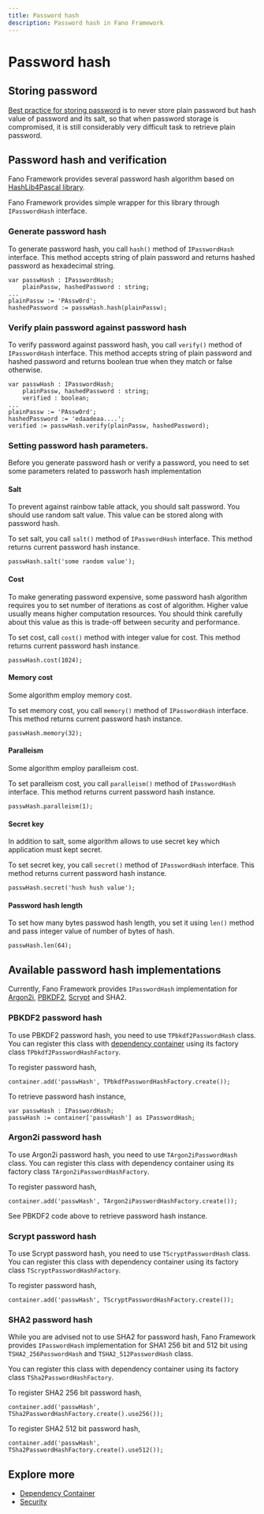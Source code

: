 ```yaml
---
title: Password hash
description: Password hash in Fano Framework
---
```


<h1 class="major">Password hash</h1>

## Storing password

[Best practice for storing password](https://cheatsheetseries.owasp.org/cheatsheets/Password_Storage_Cheat_Sheet.html) is to never store plain password but hash value of password and its salt, so that when password storage is compromised, it is still considerably very difficult task to retrieve plain password.

## Password hash and verification

Fano Framework provides several password hash algorithm based on [HashLib4Pascal library](https://github.com/Xor-el/HashLib4Pascal).

Fano Framework provides simple wrapper for this library through `IPasswordHash` interface.

### Generate password hash

To generate password hash, you call `hash()` method of `IPasswordHash` interface. This method accepts string of plain password and returns hashed password as hexadecimal string.
```
var passwHash : IPasswordHash;
    plainPassw, hashedPassword : string;
...
plainPassw := 'PAssw0rd';
hashedPassword := passwHash.hash(plainPassw);
```

### Verify plain password against password hash

To verify password against password hash, you call `verify()` method of `IPasswordHash` interface. This method accepts string of plain password and hashed password and returns boolean true when they match or false otherwise.

```
var passwHash : IPasswordHash;
    plainPassw, hashedPassword : string;
    verified : boolean;
...
plainPassw := 'PAssw0rd';
hashedPassword := 'edaadeaa....';
verified := passwHash.verify(plainPassw, hashedPassword);
```
### Setting password hash parameters.
Before you generate password hash or verify a password, you need to set some parameters related to passworh hash implementation

#### Salt
To prevent against rainbow table attack, you should salt password. You should use random salt value. This value can be stored along with password hash.

To set salt, you call `salt()` method of `IPasswordHash` interface. This method returns current password hash instance.

```
passwHash.salt('some random value');
```

#### Cost
To make generating password expensive, some password hash algorithm requires you to set number of iterations as cost of algorithm.
Higher value usually means higher computation resources. You should think carefully about this value as this is trade-off between
security and performance.

To set cost, call `cost()` method with integer value for cost.
This method returns current password hash instance.

```
passwHash.cost(1024);
```

#### Memory cost
Some algorithm employ memory cost.

To set memory cost, you call `memory()` method of `IPasswordHash` interface. This method returns current password hash instance.

```
passwHash.memory(32);
```
#### Paralleism
Some algorithm employ paralleism cost.

To set paralleism cost, you call `paralleism()` method of `IPasswordHash` interface. This method returns current password hash instance.

```
passwHash.paralleism(1);
```

#### Secret key
In addition to salt, some algorithm allows to use secret key which application must kept secret.

To set secret key, you call `secret()` method of `IPasswordHash` interface. This method returns current password hash instance.

```
passwHash.secret('hush hush value');
```
#### Password hash length
To set how many bytes passwod hash length, you set it using `len()` method and pass integer value of number of bytes of hash.

```
passwHash.len(64);
```

## Available password hash implementations

Currently, Fano Framework provides `IPasswordHash` implementation for [Argon2i](https://en.wikipedia.org/wiki/Argon2), [PBKDF2](https://tools.ietf.org/html/rfc2898), [Scrypt](https://tools.ietf.org/html/rfc7914) and SHA2.

### PBKDF2 password hash

To use PBKDF2 password hash, you need to use `TPbkdf2PasswordHash` class. You can register this class with [dependency container](/dependency-container) using its factory class `TPbkdf2PasswordHashFactory`.

To register password hash,
```
container.add('passwHash', TPbkdfPasswordHashFactory.create());
```
To retrieve password hash instance,

```
var passwHash : IPasswordHash;
passwHash := container['passwHash'] as IPasswordHash;
```

### Argon2i password hash

To use Argon2i password hash, you need to use `TArgon2iPasswordHash` class. You can register this class with dependency container using its factory class `TArgon2iPasswordHashFactory`.

To register password hash,
```
container.add('passwHash', TArgon2iPasswordHashFactory.create());
```
See PBKDF2 code above to retrieve password hash instance.

### Scrypt password hash

To use Scrypt password hash, you need to use `TScryptPasswordHash` class. You can register this class with dependency container using its factory class `TScryptPasswordHashFactory`.

To register password hash,
```
container.add('passwHash', TScryptPasswordHashFactory.create());
```

### SHA2 password hash

While you are advised not to use SHA2 for password hash, Fano Framework provides `IPasswordHash` implementation for SHA1 256 bit and 512 bit using `TSHA2_256PasswordHash` and `TSHA2_512PasswordHash` class.

You can register this class with dependency container using its factory class `TSha2PasswordHashFactory`.

To register SHA2 256 bit password hash,
```
container.add('passwHash', TSha2PasswordHashFactory.create().use256());
```
To register SHA2 512 bit password hash,
```
container.add('passwHash', TSha2PasswordHashFactory.create().use512());
```

## Explore more

- [Dependency Container](/dependency-container)
- [Security](/security)
